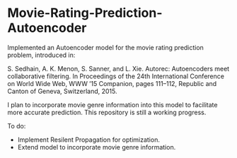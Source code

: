 # Movie-Rating-Prediction-Autoencoder

Implemented an Autoencoder model for the movie rating prediction problem, introduced in:

S. Sedhain, A. K. Menon, S. Sanner, and L. Xie. Autorec: Autoencoders meet collaborative filtering.
In Proceedings of the 24th International Conference on World Wide Web, WWW ’15 Companion,
pages 111–112, Republic and Canton of Geneva, Switzerland, 2015. 

I plan to incorporate movie genre information into this model to facilitate more accurate prediction.
This repository is still a working progress. 

To do:
* Implement Resilent Propagation for optimization.
* Extend model to incorporate movie genre information.
